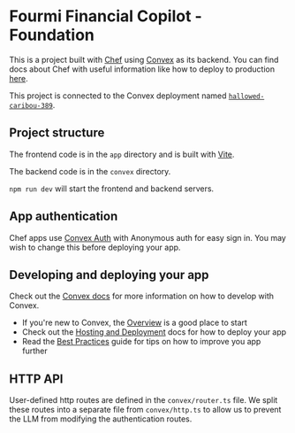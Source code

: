 # Fourmi Financial Copilot - Foundation
  
This is a project built with [Chef](https://chef.convex.dev) using [Convex](https://convex.dev) as its backend.
 You can find docs about Chef with useful information like how to deploy to production [here](https://docs.convex.dev/chef).
  
This project is connected to the Convex deployment named [`hallowed-caribou-389`](https://dashboard.convex.dev/d/hallowed-caribou-389).
  
## Project structure
  
The frontend code is in the `app` directory and is built with [Vite](https://vitejs.dev/).
  
The backend code is in the `convex` directory.
  
`npm run dev` will start the frontend and backend servers.

## App authentication

Chef apps use [Convex Auth](https://auth.convex.dev/) with Anonymous auth for easy sign in. You may wish to change this before deploying your app.

## Developing and deploying your app

Check out the [Convex docs](https://docs.convex.dev/) for more information on how to develop with Convex.
* If you're new to Convex, the [Overview](https://docs.convex.dev/understanding/) is a good place to start
* Check out the [Hosting and Deployment](https://docs.convex.dev/production/) docs for how to deploy your app
* Read the [Best Practices](https://docs.convex.dev/understanding/best-practices/) guide for tips on how to improve you app further

## HTTP API

User-defined http routes are defined in the `convex/router.ts` file. We split these routes into a separate file from `convex/http.ts` to allow us to prevent the LLM from modifying the authentication routes.
